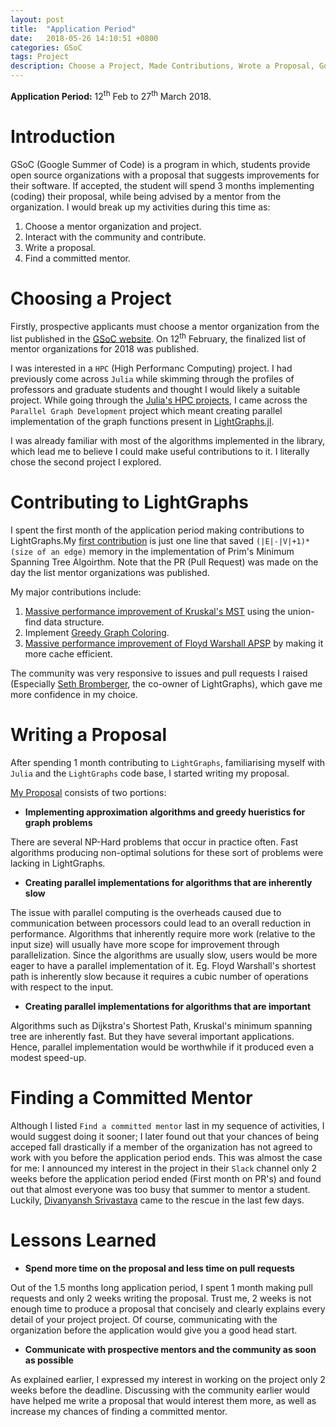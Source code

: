 ```yaml
---
layout: post
title:  "Application Period"
date:   2018-05-26 14:10:51 +0800
categories: GSoC
tags: Project
description: Choose a Project, Made Contributions, Wrote a Proposal, Got Accepted.
---
```



**Application Period:** 12<sup>th</sup> Feb to 27<sup>th</sup> March 2018.

# Introduction

GSoC (Google Summer of Code) is a program in which, students provide open source organizations with a proposal that suggests improvements for their software. If accepted, the student will spend 3 months implementing (coding) their proposal, while being advised by a mentor from the organization. I would break up my activities during this time as:

1. Choose a mentor organization and project.
2. Interact with the community and contribute.
3. Write a proposal.
4. Find a committed mentor.

# Choosing a Project
Firstly, prospective applicants must choose a mentor organization from the list published in the [GSoC website](https://summerofcode.withgoogle.com/). On 12<sup>th</sup> February, the finalized list of mentor organizations for 2018 was published.

I was interested in a `HPC` (High Performanc Computing) project. I had previously come across `Julia` while skimming through the profiles of professors and graduate students and thought I would likely a suitable project. While going through the [Julia's HPC projects](https://julialang.org/soc/projects/hpc.html), I came across the `Parallel Graph Development` project which meant creating parallel implementation of the graph functions present in [LightGraphs.jl](https://github.com/JuliaGraphs/LightGraphs.jl). 

I was already familiar with most of the algorithms implemented in the library, which lead me to believe I could make useful contributions to it. I literally chose the second project I explored.

# Contributing to LightGraphs
I spent the first month of the application period making contributions to LightGraphs.My [first contribution](https://github.com/JuliaGraphs/LightGraphs.jl/pull/839) is just one line that saved `(|E|-|V|+1)*(size of an edge)` memory in the implementation of Prim's Minimum Spanning Tree Algoirthm. Note that the PR (Pull Request) was made on the day the list mentor organizations was published.

My major contributions include:
1. [Massive performance improvement of Kruskal's MST](https://github.com/JuliaGraphs/LightGraphs.jl/pull/843) using the union-find data structure.
2. Implement [Greedy Graph Coloring](https://github.com/JuliaGraphs/LightGraphs.jl/pull/844).
3. [Massive performance improvement of Floyd Warshall APSP](https://github.com/JuliaGraphs/LightGraphs.jl/pull/873)  by making it more cache efficient.

The community was very responsive to issues and pull requests I raised (Especially [Seth Bromberger](https://www.bromberger.com), the co-owner of LightGraphs), which gave me more confidence in my choice.

# Writing a Proposal

After spending 1 month contributing to `LightGraphs`, familiarising myself with `Julia` and the `LightGraphs` code base, I started writing my proposal.

[My Proposal](https://github.com/SohamTamba/GSoC/blob/gh-pages/Proposal.pdf) consists of two portions:
  * **Implementing approximation algorithms and greedy hueristics for graph problems**

There are several NP-Hard problems that occur in practice often. Fast algorithms producing non-optimal solutions for these sort of problems were lacking in LightGraphs.

  * **Creating parallel implementations for algorithms that are inherently slow**

The issue with parallel computing is the overheads caused due to communication between processors could lead to an overall reduction in performance. Algorithms that inherently require more work (relative to the input size) will usually have more scope for improvement through parallelization. Since the algorithms are usually slow, users would be more eager to have a parallel implementation of it. Eg. Floyd Warshall's shortest path is inherently slow because it requires a cubic number of operations with respect to the input.

  * **Creating parallel implementations for algorithms that are important**

Algorithms such as Dijkstra's Shortest Path, Kruskal's minimum spanning tree are inherently fast. But they have several important applications. Hence, parallel implementation would be worthwhile if it produced even a modest speed-up. 

# Finding a Committed Mentor

Although I listed `Find a committed mentor` last in my sequence of activities, I would suggest doing it sooner; I later found out that your chances of being acceped fall drastically if a member of the organization has not agreed to work with you before the application period ends. This was almost the case for me: I announced my interest in the project in their `Slack` channel only 2 weeks before the application period ended (First month on PR's) and found out that almost everyone was too busy that summer to mentor a student. Luckily, [Divanyansh Srivastava](https://github.com/somil55) came to the rescue in the last few days.

# Lessons Learned
  * **Spend more time on the proposal and less time on pull requests**

Out of the 1.5 months long application period, I spent 1 month making pull requests and only 2 weeks writing the proposal. Trust me, 2 weeks is not enough time to produce a proposal that concisely and clearly explains every detail of your project project. Of course, communicating with the organization before the application would give you a good head start.

  * **Communicate with prospective mentors and the community as soon as possible**

As explained earlier, I expressed my interest in working on the project only 2 weeks before the deadline. Discussing with the community earlier would have helped me write a proposal that would interest them more, as well as increase my chances of finding a committed mentor.
